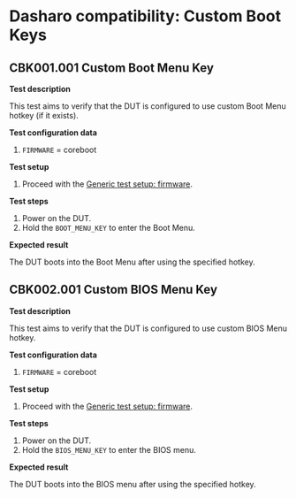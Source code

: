 # Dasharo compatibility: Custom Boot Keys

## CBK001.001 Custom Boot Menu Key

**Test description**

This test aims to verify that the DUT is configured to use custom Boot Menu
hotkey (if it exists).

**Test configuration data**

1. `FIRMWARE` = coreboot

**Test setup**

1. Proceed with the
    [Generic test setup: firmware](../../generic-test-setup/#firmware).

**Test steps**

1. Power on the DUT.
1. Hold the `BOOT_MENU_KEY` to enter the Boot Menu.

**Expected result**

The DUT boots into the Boot Menu after using the specified hotkey.

## CBK002.001 Custom BIOS Menu Key

**Test description**

This test aims to verify that the DUT is configured to use custom BIOS Menu
hotkey.

**Test configuration data**

1. `FIRMWARE` = coreboot

**Test setup**

1. Proceed with the
    [Generic test setup: firmware](../../generic-test-setup/#firmware).

**Test steps**

1. Power on the DUT.
1. Hold the `BIOS_MENU_KEY` to enter the BIOS menu.

**Expected result**

The DUT boots into the BIOS menu after using the specified hotkey.
